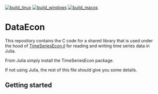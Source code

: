 
[![build_linux](https://github.com/bankofcanada/DataEcon/actions/workflows/build_linux.yml/badge.svg)](https://github.com/bankofcanada/DataEcon/actions/workflows/build_linux.yml)
[![build_windows](https://github.com/bankofcanada/DataEcon/actions/workflows/build_windows.yml/badge.svg)](https://github.com/bankofcanada/DataEcon/actions/workflows/build_windows.yml)
[![build_macos](https://github.com/bankofcanada/DataEcon/actions/workflows/build_macos.yml/badge.svg)](https://github.com/bankofcanada/DataEcon/actions/workflows/build_macos.yml)

# DataEcon

This repository contains the C code for a shared library that is used under the
hood of [TimeSeriesEcon.jl](https://github.com/bankofcanada/TimeSeriesEcon.jl)
for reading and writing time series data in Julia. 

From Julia simply install the TimeSeriesEcon package. 

If not using Julia, the rest of this file should give you some details.

## Getting started
